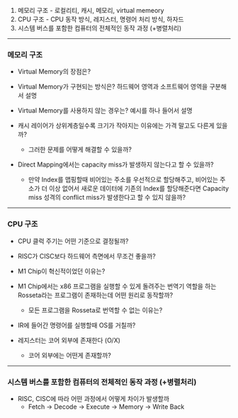 1. 메모리 구조 - 로컬리티, 캐시, 메모리, virtual memeory
2. CPU 구조 - CPU 동작 방식, 레지스터, 명령어 처리 방식, 하자드
3. 시스템 버스를 포함한 컴퓨터의 전체적인 동작 과정 (+병렬처리)

---
### 메모리 구조

- Virtual Memory의 장점은?
- Virtual Memory가 구현되는 방식은? 하드웨어 영역과 소프트웨어 영역을 구분해서 설명
- Virtual Memory를 사용하지 않는 경우는? 예시를 하나 들어서 설명
- 캐시 레이어가 상위계층일수록 크기가 작아지는 이유에는 가격 말고도 다른게 있을까?
	- 그러한 문제를 어떻게 해결할 수 있을까?

- Direct Mapping에서는 capacity miss가 발생하지 않는다고 할 수 있을까?
	- 만약 Index를 맵핑할때 비어있는 주소를 우선적으로 할당해주고, 비어있는 주소가 더 이상 없어서 새로운 데이터에 기존의 Index를 할당해준다면 Capacity miss 성격의 conflict miss가 발생한다고 할 수 있지 않을까?


---
### CPU 구조

- CPU 클럭 주기는 어떤 기준으로 결정될까?
- RISC가 CISC보다 하드웨어 측면에서 무조건 좋을까?
- M1 Chip이 혁신적이었던 이유는?
- M1 Chip에서는 x86 프로그램을 실행할 수 있게 돌려주는 번역기 역할을 하는 Rosseta라는 프로그램이 존재하는데 어떤 원리로 동작할까?
	- 모든 프로그램을 Rosseta로 번역할 수 없는 이유는?

- IR에 들어간 명령어를 실행할때 OS를 거칠까?

- 레지스터는 코어 외부에 존재한다 (O/X)
	- 코어 외부에는 어떤게 존재할까?

---
### 시스템 버스를 포함한 컴퓨터의 전체적인 동작 과정 (+병렬처리)

- RISC, CISC에 따라 어떤 과정에서 어떻게 차이가 발생할까
	- Fetch → Decode → Execute → Memory → Write Back